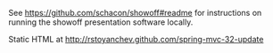 
See https://github.com/schacon/showoff#readme for instructions on running the showoff presentation software locally.

Static HTML at http://rstoyanchev.github.com/spring-mvc-32-update 

